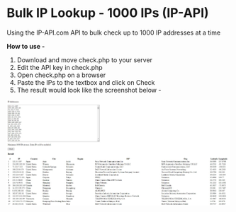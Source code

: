 # Bulk IP Lookup - 1000 IPs (IP-API)
Using the IP-API.com API to bulk check up to 1000 IP addresses at a time

**How to use -**
1. Download and move check.php to your server
2. Edit the API key in check.php
3. Open check.php on a browser
4. Paste the IPs to the textbox and click on Check
5. The result would look like the screenshot below -

![Demo](https://github.com/jaiswalankur/IP-API-Bulk-IP-Lookup/blob/main/bulk-ip-lookup-demo.JPG)
